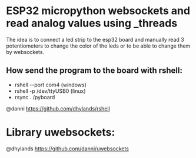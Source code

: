 # ESP32 micropython websockets and read analog values using _threads

The idea is to connect a led strip to the esp32 board and manually read 3 potentiometers to change the color of the leds or to be able to change them by websockets.

## How send the program to the board with rshell:

* rshell --port com4 (windows)
* rshell -p /dev/ttyUSB0 (linux)
* rsync . /pyboard

@danni
https://github.com/dhylands/rshell

# Library uwebsockets:
@dhylands
https://github.com/danni/uwebsockets
